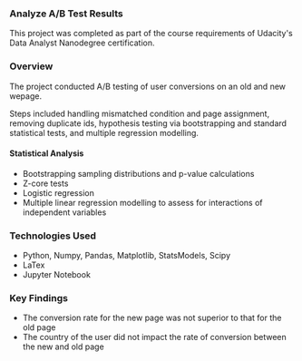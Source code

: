 ### Analyze A/B Test Results ###
This project was completed as part of the course requirements of Udacity's Data Analyst Nanodegree certification.

### Overview ###
The project conducted A/B testing of user conversions on an old and new wepage.

Steps included handling mismatched condition and page assignment, removing duplicate ids, hypothesis testing via bootstrapping and standard statistical tests, and multiple regression modelling.

#### Statistical Analysis ####
* Bootstrapping sampling distributions and p-value calculations
* Z-core tests
* Logistic regression
* Multiple linear regression modelling to assess for interactions of independent variables
### Technologies Used ###
* Python, Numpy, Pandas, Matplotlib, StatsModels, Scipy
* LaTex
* Jupyter Notebook
### Key Findings ###
* The conversion rate for the new page was not superior to that for the old page
* The country of the user did not impact the rate of conversion between the new and old page
